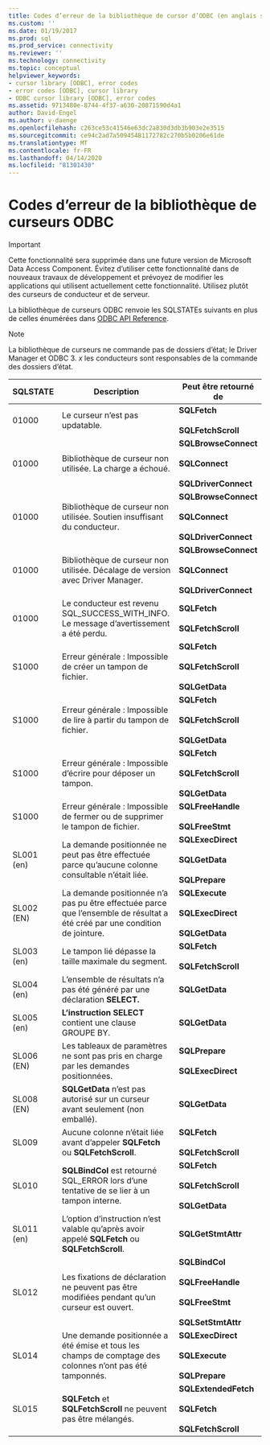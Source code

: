 ```yaml
---
title: Codes d’erreur de la bibliothèque de cursor d’ODBC (en anglais seulement) Microsoft Docs
ms.custom: ''
ms.date: 01/19/2017
ms.prod: sql
ms.prod_service: connectivity
ms.reviewer: ''
ms.technology: connectivity
ms.topic: conceptual
helpviewer_keywords:
- cursor library [ODBC], error codes
- error codes [ODBC], cursor library
- ODBC cursor library [ODBC], error codes
ms.assetid: 9713480e-8744-4f37-a630-20871590d4a1
author: David-Engel
ms.author: v-daenge
ms.openlocfilehash: c263ce53c41546e63dc2a830d3db3b903e2e3515
ms.sourcegitcommit: ce94c2ad7a50945481172782c270b5b0206e61de
ms.translationtype: MT
ms.contentlocale: fr-FR
ms.lasthandoff: 04/14/2020
ms.locfileid: "81301430"
---
```

# <a name="odbc-cursor-library-error-codes"></a>Codes d’erreur de la bibliothèque de curseurs ODBC
> [!IMPORTANT]  
>  Cette fonctionnalité sera supprimée dans une future version de Microsoft Data Access Component. Évitez d’utiliser cette fonctionnalité dans de nouveaux travaux de développement et prévoyez de modifier les applications qui utilisent actuellement cette fonctionnalité. Utilisez plutôt des curseurs de conducteur et de serveur.  
  
 La bibliothèque de curseurs ODBC renvoie les SQLSTATEs suivants en plus de celles énumérées dans [ODBC API Reference](../../../odbc/reference/syntax/odbc-api-reference.md).  
  
> [!NOTE]  
>  La bibliothèque de curseurs ne commande pas de dossiers d’état; le Driver Manager et ODBC 3. *x* les conducteurs sont responsables de la commande des dossiers d’état.  
  
|SQLSTATE|Description|Peut être retourné de|  
|--------------|-----------------|--------------------------|  
|01000|Le curseur n’est pas updatable.|**SQLFetch**<br /><br /> **SQLFetchScroll**|  
|01000|Bibliothèque de curseur non utilisée. La charge a échoué.|**SQLBrowseConnect**<br /><br /> **SQLConnect**<br /><br /> **SQLDriverConnect**|  
|01000|Bibliothèque de curseur non utilisée. Soutien insuffisant du conducteur.|**SQLBrowseConnect**<br /><br /> **SQLConnect**<br /><br /> **SQLDriverConnect**|  
|01000|Bibliothèque de curseur non utilisée. Décalage de version avec Driver Manager.|**SQLBrowseConnect**<br /><br /> **SQLConnect**<br /><br /> **SQLDriverConnect**|  
|01000|Le conducteur est revenu SQL_SUCCESS_WITH_INFO. Le message d’avertissement a été perdu.|**SQLFetch**<br /><br /> **SQLFetchScroll**|  
|S1000|Erreur générale : Impossible de créer un tampon de fichier.|**SQLFetch**<br /><br /> **SQLFetchScroll**<br /><br /> **SQLGetData**|  
|S1000|Erreur générale : Impossible de lire à partir du tampon de fichier.|**SQLFetch**<br /><br /> **SQLFetchScroll**<br /><br /> **SQLGetData**|  
|S1000|Erreur générale : Impossible d’écrire pour déposer un tampon.|**SQLFetch**<br /><br /> **SQLFetchScroll**<br /><br /> **SQLGetData**|  
|S1000|Erreur générale : Impossible de fermer ou de supprimer le tampon de fichier.|**SQLFreeHandle**<br /><br /> **SQLFreeStmt**|  
|SL001 (en)|La demande positionnée ne peut pas être effectuée parce qu’aucune colonne consultable n’était liée.|**SQLExecDirect**<br /><br /> **SQLGetData**<br /><br /> **SQLPrepare**|  
|SL002 (EN)|La demande positionnée n’a pas pu être effectuée parce que l’ensemble de résultat a été créé par une condition de jointure.|**SQLExecute**<br /><br /> **SQLExecDirect**<br /><br /> **SQLGetData**|  
|SL003 (en)|Le tampon lié dépasse la taille maximale du segment.|**SQLFetch**<br /><br /> **SQLFetchScroll**|  
|SL004 (en)|L’ensemble de résultats n’a pas été généré par une déclaration **SELECT.**|**SQLGetData**|  
|SL005 (en)|**L’instruction SELECT** contient une clause GROUPE BY.|**SQLGetData**|  
|SL006 (EN)|Les tableaux de paramètres ne sont pas pris en charge par les demandes positionnées.|**SQLPrepare**<br /><br /> **SQLExecDirect**|  
|SL008 (EN)|**SQLGetData** n’est pas autorisé sur un curseur avant seulement (non emballé).|**SQLGetData**|  
|SL009|Aucune colonne n’était liée avant d’appeler **SQLFetch** ou **SQLFetchScroll**.|**SQLFetch**<br /><br /> **SQLFetchScroll**|  
|SL010|**SQLBindCol** est retourné SQL_ERROR lors d’une tentative de se lier à un tampon interne.|**SQLFetch**<br /><br /> **SQLFetchScroll**<br /><br /> **SQLGetData**|  
|SL011 (en)|L’option d’instruction n’est valable qu’après avoir appelé **SQLFetch** ou **SQLFetchScroll**.|**SQLGetStmtAttr**|  
|SL012|Les fixations de déclaration ne peuvent pas être modifiées pendant qu’un curseur est ouvert.|**SQLBindCol**<br /><br /> **SQLFreeHandle**<br /><br /> **SQLFreeStmt**<br /><br /> **SQLSetStmtAttr**|  
|SL014|Une demande positionnée a été émise et tous les champs de comptage des colonnes n’ont pas été tamponnés.|**SQLExecDirect**<br /><br /> **SQLExecute**<br /><br /> **SQLPrepare**|  
|SL015|**SQLFetch** et **SQLFetchScroll** ne peuvent pas être mélangés.|**SQLExtendedFetch**<br /><br /> **SQLFetch**<br /><br /> **SQLFetchScroll**|
